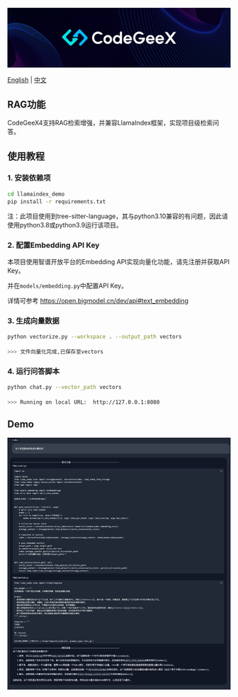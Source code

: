 ![](../resources/logo.jpeg)

[English](README.md) | [中文](README_zh.md)

## RAG功能

CodeGeeX4支持RAG检索增强，并兼容LlamaIndex框架，实现项目级检索问答。

## 使用教程

### 1. 安装依赖项

```bash
cd llamaindex_demo
pip install -r requirements.txt
```

注：此项目使用到tree-sitter-language，其与python3.10兼容的有问题，因此请使用python3.8或python3.9运行该项目。

### 2. 配置Embedding API Key

本项目使用智谱开放平台的Embedding API实现向量化功能，请先注册并获取API Key。

并在`models/embedding.py`中配置API Key。

详情可参考 https://open.bigmodel.cn/dev/api#text_embedding

### 3. 生成向量数据

```bash
python vectorize.py --workspace . --output_path vectors

>>> 文件向量化完成,已保存至vectors
```

### 4. 运行问答脚本

```bash
python chat.py --vector_path vectors

>>> Running on local URL:  http://127.0.0.1:8080
```

## Demo

![](resources/demo_zh.png)